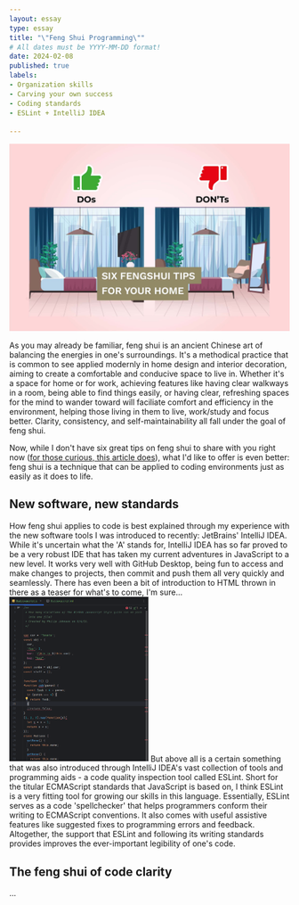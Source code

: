 ```yaml
---
layout: essay
type: essay
title: "\"Feng Shui Programming\""
# All dates must be YYYY-MM-DD format!
date: 2024-02-08
published: true
labels:
- Organization skills
- Carving your own success
- Coding standards
- ESLint + IntelliJ IDEA
  
---
```


<img class="rounded mx-auto d-block" src="../img/feng-shui-programming/feng-shui-do-dont.jpg">

As you may already be familiar, feng shui is an ancient Chinese art of balancing the energies in one's surroundings. It's a methodical practice that is common to see applied modernly in home design and interior decoration, aiming to create a comfortable and conducive space to live in. Whether it's a space for home or for work, achieving features like having clear walkways in a room, being able to find things easily, or having clear, refreshing spaces for the mind to wander toward will faciliate comfort and efficiency in the environment, helping those living in them to live, work/study and focus better. Clarity, consistency, and self-maintainability all fall under the goal of feng shui.

Now, while I don't have six great tips on feng shui to share with you right now ([for those curious, this article does](https://www.sixides.com/articles/the-science-behind-feng-shui-beliefs-and-superstitions)), what I'd like to offer is even better: feng shui is a technique that can be applied to coding environments just as easily as it does to life.

## New software, new standards

How feng shui applies to code is best explained through my experience with the new software tools I was introduced to recently: JetBrains' IntelliJ IDEA. While it's uncertain what the 'A' stands for, IntelliJ IDEA has so far proved to be a very robust IDE that has taken my current adventures in JavaScript to a new level. It works very well with GitHub Desktop, being fun to access and make changes to projects, then commit and push them all very quickly and seamlessly. There has even been a bit of introduction to HTML thrown in there as a teaser for what's to come, I'm sure...
<img width="250px" 
     class="rounded float-end pe-4" 
     src="../img/feng-shui-programming/badjavascript-ex.PNG" >
But above all is a certain something that was also introduced through IntelliJ IDEA's vast collection of tools and programming aids - a code quality inspection tool called ESLint. Short for the titular ECMAScript standards that JavaScript is based on, I think ESLint is a very fitting tool for growing our skills in this language. Essentially, ESLint serves as a code 'spellchecker' that helps programmers conform their writing to ECMAScript conventions. It also comes with useful assistive features like suggested fixes to programming errors and feedback. Altogether, the support that ESLint and following its writing standards provides improves the ever-important legibility of one's code.

## The feng shui of code clarity

...

